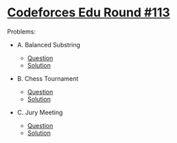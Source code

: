 # [Codeforces Edu Round #113](https://codeforces.com/contest/1569)

Problems:

-   A. Balanced Substring

    -   [Question](https://codeforces.com/contest/1569/problem/A)
    -   [Solution](./A.%20Balanced%20Substring.cpp)

-   B. Chess Tournament

    -   [Question](https://codeforces.com/contest/1569/problem/B)
    -   [Solution](./B.%20Chess%20Tournament.cpp)

-   C. Jury Meeting

    -   [Question](https://codeforces.com/contest/1569/problem/C)
    -   [Solution](./C.%20Jury%20Meeting.cpp)
